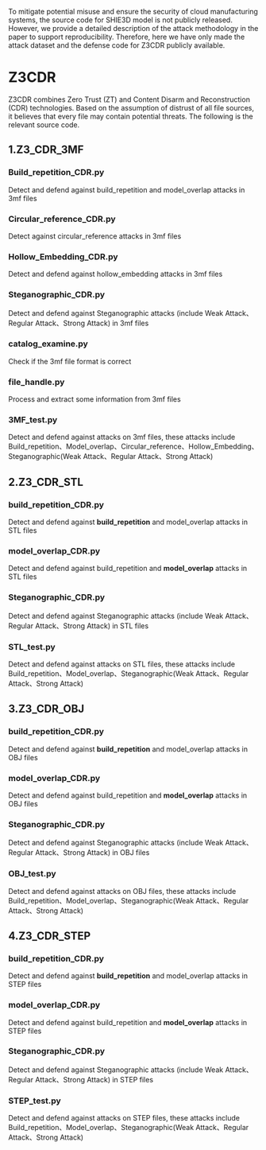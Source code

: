 To mitigate potential misuse and ensure the security of cloud manufacturing systems, the source code for SHIE3D model is not publicly released. However, we provide a detailed description of the attack methodology in the paper to support reproducibility. Therefore, here we have only made the attack dataset and the defense code for Z3CDR publicly available.
# Z3CDR
Z3CDR combines Zero Trust (ZT) and Content Disarm and Reconstruction (CDR) technologies. Based on the assumption of distrust of all file sources, it believes that every file may contain potential threats. The following is the relevant source code.

## 1.Z3_CDR_3MF

### Build_repetition_CDR.py

Detect and defend against build_repetition and model_overlap attacks in 3mf files

### Circular_reference_CDR.py

Detect  against circular_reference attacks in 3mf files

### Hollow_Embedding_CDR.py

Detect and defend against hollow_embedding attacks in 3mf files

### Steganographic_CDR.py

Detect and defend against Steganographic attacks (include Weak Attack、Regular Attack、Strong Attack) in 3mf files

### catalog_examine.py

Check if the 3mf file format is correct

### file_handle.py

Process and extract some information from 3mf files

### 3MF_test.py

Detect and defend against attacks on 3mf files, these attacks include Build_repetition、Model_overlap、Circular_reference、Hollow_Embedding、Steganographic(Weak Attack、Regular Attack、Strong Attack)



## 2.Z3_CDR_STL

### build_repetition_CDR.py

Detect and defend against **build_repetition** and model_overlap attacks in STL files

### model_overlap_CDR.py

Detect and defend against build_repetition and **model_overlap** attacks in STL files

### Steganographic_CDR.py

Detect and defend against Steganographic attacks (include Weak Attack、Regular Attack、Strong Attack) in STL files

### STL_test.py

Detect and defend against attacks on STL files, these attacks include Build_repetition、Model_overlap、Steganographic(Weak Attack、Regular Attack、Strong Attack)



## 3.Z3_CDR_OBJ

### build_repetition_CDR.py

Detect and defend against **build_repetition** and model_overlap attacks in OBJ files

### model_overlap_CDR.py

Detect and defend against build_repetition and **model_overlap** attacks in OBJ files

### Steganographic_CDR.py

Detect and defend against Steganographic attacks (include Weak Attack、Regular Attack、Strong Attack) in OBJ files

### OBJ_test.py

Detect and defend against attacks on OBJ files, these attacks include Build_repetition、Model_overlap、Steganographic(Weak Attack、Regular Attack、Strong Attack)



## 4.Z3_CDR_STEP

### build_repetition_CDR.py

Detect and defend against **build_repetition** and model_overlap attacks in STEP files

### model_overlap_CDR.py

Detect and defend against build_repetition and **model_overlap** attacks in STEP files

### Steganographic_CDR.py

Detect and defend against Steganographic attacks (include Weak Attack、Regular Attack、Strong Attack) in STEP files

### STEP_test.py

Detect and defend against attacks on STEP files, these attacks include Build_repetition、Model_overlap、Steganographic(Weak Attack、Regular Attack、Strong Attack)



